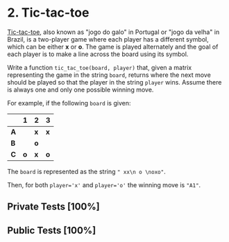 # 2. Tic-tac-toe

[Tic-tac-toe](https://en.wikipedia.org/wiki/Tic-tac-toe), also known as "jogo do galo" in Portugal or "jogo da velha" in Brazil, is a two-player game where each player has a different symbol, which can be either **x** or **o**. The game is played alternately and the goal of each player is to make a line across the board using its symbol.


Write a function `tic_tac_toe(board, player)` that, given a matrix representing the game in the string `board`, returns where the next move should be played so that the player in the string `player` wins. Assume there is always one and only one possible winning move.


For example, if the following `board` is given:




|  | 1 | 2 | 3 |
| --- | --- | --- | --- |
| **A** |  | **x** | **x** |
| **B** |  | **o** |  |
| **C** | **o** | **x** | **o** |


The `board` is represented as the string `" xx\n o \noxo"`.


Then, for both `player='x'` and `player='o'` the winning move is `"A1"`.



## Private Tests [100%]

## Public Tests [100%]
